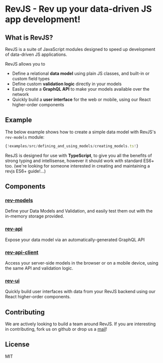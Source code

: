 # RevJS - Rev up your data-driven JS app development!

## What is RevJS?

RevJS is a suite of JavaScript modules designed to speed up development of
data-driven JS applications.

RevJS allows you to

 * Define a relational **data model** using plain JS classes, and built-in or custom field types
 * Define custom **validation logic** directly in your models
 * Easily create a **GraphQL API** to make your models available over the network
 * Quickly build a **user interface** for the web or mobile, using our React higher-order components

## Example

The below example shows how to create a simple data model with RevJS's `rev-models` module:

```ts
{!examples/src/defining_and_using_models/creating_models.ts!}
```

ResJS is designed for use with **TypeScript**, to give you all the
benefits of strong typing and intellisense, however it should work with
standard ES6+ too. (we're looking for someone interested in creating and
maintaining a revjs ES6+ guide!...)

## Components

### [rev-models](components/rev-models.md)

Define your Data Models and Validation, and easily test them out with the in-memory
storage provided.

### [rev-api](components/rev-api.md)

Expose your data model via an automatically-generated GraphQL API

### [rev-api-client](components/rev-api-client.md)

Access your server-side models in the browser or on a mobile device,
using the same API and validation logic.

### [rev-ui](components/rev-ui.md)

Quickly build user interfaces with data from your RevJS backend using our
React higher-order components.

## Contributing

We are actively looking to build a team around RevJS. If you are interesting in
contributing, fork us on github or drop us a
[mail](mailto:russ@russellbriggs.co)!

## License

MIT
